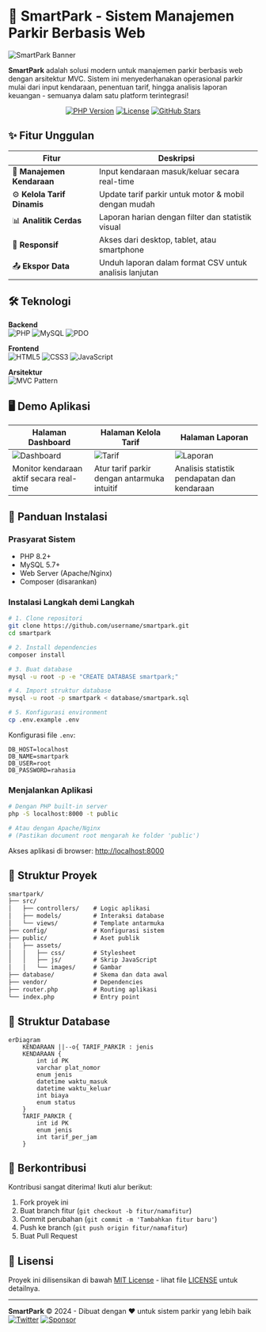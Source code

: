 # 🚀 SmartPark - Sistem Manajemen Parkir Berbasis Web

![SmartPark Banner](https://via.placeholder.com/1200x400/0f3460/ffffff?text=SmartPark+Sistem+Parkir+Modern)

**SmartPark** adalah solusi modern untuk manajemen parkir berbasis web dengan arsitektur MVC. Sistem ini menyederhanakan operasional parkir mulai dari input kendaraan, penentuan tarif, hingga analisis laporan keuangan - semuanya dalam satu platform terintegrasi!

<div align="center">
  
[![PHP Version](https://img.shields.io/badge/PHP-8.2%2B-8892BF.svg?style=flat-square)](https://php.net/)
[![License](https://img.shields.io/badge/license-MIT-blue.svg?style=flat-square)](LICENSE)
[![GitHub Stars](https://img.shields.io/github/stars/achul-cos/smartpark?style=social)](https://github.com/username/smartpark)

</div>

## ✨ Fitur Unggulan

| Fitur | Deskripsi |
|-------|------------|
| 🚗 **Manajemen Kendaraan** | Input kendaraan masuk/keluar secara real-time |
| ⚙️ **Kelola Tarif Dinamis** | Update tarif parkir untuk motor & mobil dengan mudah |
| 📊 **Analitik Cerdas** | Laporan harian dengan filter dan statistik visual |
| 📱 **Responsif** | Akses dari desktop, tablet, atau smartphone |
| 📤 **Ekspor Data** | Unduh laporan dalam format CSV untuk analisis lanjutan |

## 🛠 Teknologi

**Backend**  
![PHP](https://img.shields.io/badge/PHP-8.2%2B-777BB4?logo=php)
![MySQL](https://img.shields.io/badge/MySQL-8.0+-4479A1?logo=mysql)
![PDO](https://img.shields.io/badge/PDO-Database%20Access-1A1A2E)

**Frontend**  
![HTML5](https://img.shields.io/badge/HTML5-E34F26?logo=html5)
![CSS3](https://img.shields.io/badge/CSS3-1572B6?logo=css3)
![JavaScript](https://img.shields.io/badge/JavaScript-ES6-F7DF1E?logo=javascript)

**Arsitektur**  
![MVC Pattern](https://img.shields.io/badge/Arsitektur-MVC-4FC08D)

## 🖥️ Demo Aplikasi

| Halaman Dashboard | Halaman Kelola Tarif | Halaman Laporan |
|-------------------|----------------------|-----------------|
| ![Dashboard](https://via.placeholder.com/350x200/16213e/ffffff?text=Dashboard) | ![Tarif](https://via.placeholder.com/350x200/1a1a2e/ffffff?text=Kelola+Tarif) | ![Laporan](https://via.placeholder.com/350x200/0f3460/ffffff?text=Laporan) |
| Monitor kendaraan aktif secara real-time | Atur tarif parkir dengan antarmuka intuitif | Analisis statistik pendapatan dan kendaraan |

## 🚀 Panduan Instalasi

### Prasyarat Sistem
- PHP 8.2+
- MySQL 5.7+
- Web Server (Apache/Nginx)
- Composer (disarankan)

### Instalasi Langkah demi Langkah

```bash
# 1. Clone repositori
git clone https://github.com/username/smartpark.git
cd smartpark

# 2. Install dependencies
composer install

# 3. Buat database
mysql -u root -p -e "CREATE DATABASE smartpark;"

# 4. Import struktur database
mysql -u root -p smartpark < database/smartpark.sql

# 5. Konfigurasi environment
cp .env.example .env
```

Konfigurasi file `.env`:
```env
DB_HOST=localhost
DB_NAME=smartpark
DB_USER=root
DB_PASSWORD=rahasia
```

### Menjalankan Aplikasi
```bash
# Dengan PHP built-in server
php -S localhost:8000 -t public

# Atau dengan Apache/Nginx
# (Pastikan document root mengarah ke folder 'public')
```

Akses aplikasi di browser: [http://localhost:8000](http://localhost:8000)

## 🧩 Struktur Proyek

```markdown
smartpark/
├── src/
│   ├── controllers/    # Logic aplikasi
│   ├── models/         # Interaksi database
│   └── views/          # Template antarmuka
├── config/             # Konfigurasi sistem
├── public/             # Aset publik
│   ├── assets/
│   │   ├── css/        # Stylesheet
│   │   ├── js/         # Skrip JavaScript
│   │   └── images/     # Gambar
├── database/           # Skema dan data awal
├── vendor/             # Dependencies
├── router.php          # Routing aplikasi
└── index.php           # Entry point
```

## 🧪 Struktur Database

```mermaid
erDiagram
    KENDARAAN ||--o{ TARIF_PARKIR : jenis
    KENDARAAN {
        int id PK
        varchar plat_nomor
        enum jenis
        datetime waktu_masuk
        datetime waktu_keluar
        int biaya
        enum status
    }
    TARIF_PARKIR {
        int id PK
        enum jenis
        int tarif_per_jam
    }
```

## 🤝 Berkontribusi

Kontribusi sangat diterima! Ikuti alur berikut:

1. Fork proyek ini
2. Buat branch fitur (`git checkout -b fitur/namafitur`)
3. Commit perubahan (`git commit -m 'Tambahkan fitur baru'`)
4. Push ke branch (`git push origin fitur/namafitur`)
5. Buat Pull Request

## 📜 Lisensi

Proyek ini dilisensikan di bawah [MIT License](LICENSE) - lihat file [LICENSE](LICENSE) untuk detailnya.

---

**SmartPark** © 2024 - Dibuat dengan ❤️ untuk sistem parkir yang lebih baik  
[![Twitter](https://img.shields.io/badge/Twitter-1DA1F2?logo=twitter)](https://twitter.com/smartpark)
[![Sponsor](https://img.shields.io/badge/Sponsor-FF5E5B?logo=githubsponsors)](https://github.com/sponsors/username)
